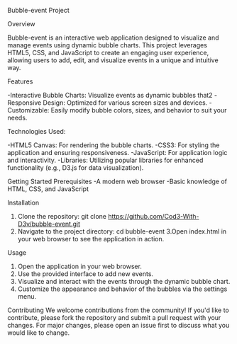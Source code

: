 Bubble-event Project

Overview

Bubble-event is an interactive web application designed to visualize and manage events using dynamic bubble charts. This project leverages HTML5, CSS, and JavaScript to create an engaging user experience, allowing users to add, edit, and visualize events in a unique and intuitive way.

Features

-Interactive Bubble Charts: Visualize events as dynamic bubbles that2
-Responsive Design: Optimized for various screen sizes and devices.
-Customizable: Easily modify bubble colors, sizes, and behavior to suit your needs.

Technologies Used:

-HTML5 Canvas: For rendering the bubble charts.
-CSS3: For styling the application and ensuring responsiveness.
-JavaScript: For application logic and interactivity.
-Libraries: Utilizing popular libraries for enhanced functionality (e.g., D3.js for data visualization).

Getting Started
Prerequisites
-A modern web browser
-Basic knowledge of HTML, CSS, and JavaScript

Installation
1. Clone the repository:
git clone https://github.com/Cod3-With-D3v/bubble-event.git
2. Navigate to the project directory:
cd bubble-event
3.Open index.html in your web browser to see the application in action.

Usage
1. Open the application in your web browser.
2. Use the provided interface to add new events.
3. Visualize and interact with the events through the dynamic bubble chart.
4. Customize the appearance and behavior of the bubbles via the settings menu.

Contributing
We welcome contributions from the community! If you'd like to contribute, please fork the repository and submit a pull request with your changes. For major changes, please open an issue first to discuss what you would like to change.

